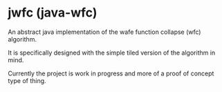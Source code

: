 # jwfc (java-wfc)

An abstract java implementation of the wafe function collapse (wfc) algorithm.

It is specifically designed with the simple tiled version of the algorithm in mind. 

Currently the project is work in progress and more of a proof of concept type of thing.
